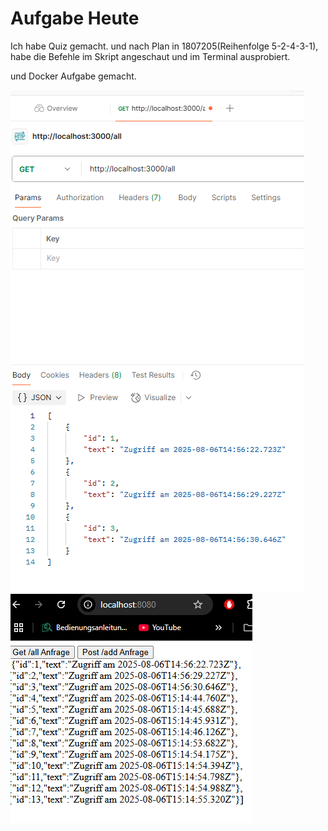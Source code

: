 # Aufgabe Heute

Ich habe Quiz gemacht. und nach Plan in 1807205(Reihenfolge 5-2-4-3-1), habe die Befehle im Skript angeschaut und im Terminal ausprobiert.

und Docker Aufgabe gemacht.

![Docker Aufgabe](/images/Screenshot%202025-08-06%20171529.png)
![Docker Aufgabe](/images/Screenshot%202025-08-06%20171608.png)
